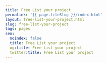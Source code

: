 ```yaml
---
title: Free List your project
permalink: '{{ page.fileSlug }}/index.html'
layout: free-list-your-project.html
slug: free-list-your-project
tags: pages
seo:
  noindex: false
  title: Free List your project
  og:title: Free List your project
  twitter:title: Free List your project
---
```



